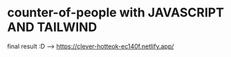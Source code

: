 # counter-of-people with JAVASCRIPT AND TAILWIND 
final result  :D --> https://clever-hotteok-ec140f.netlify.app/
